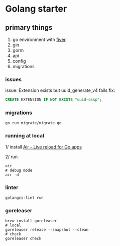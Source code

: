 # Golang starter

## primary things
1. go environment with [fiver](https://github.com/gofiber/fiber)
2. gin
2. gorm
3. api
4. config
5. migrations

### issues
issue: Extension exists but uuid_generate_v4 fails
fix:
```SQL
CREATE EXTENSION IF NOT EXISTS "uuid-ossp";
```

### migrations
```shell
go run migrate/migrate.go
```

### running at local
1/ install [Air - Live reload for Go apps](https://github.com/cosmtrek/air)

2/ run
```shell
air
# debug mode
air -d
```

### linter
```shell
golangci-lint run
```

### goreleaser
```shell
brew install goreleaser
# local
goreleaser release --snapshot --clean
# check 
goreleaser check
```